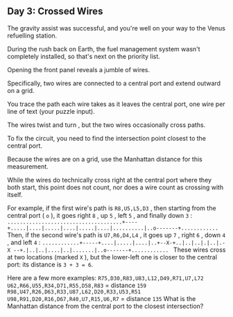 ## Day 3: Crossed Wires

 The gravity assist was successful, and you're well on your way to the Venus refuelling station.

During the rush back on Earth, the fuel management system wasn't completely installed, so that's next on the priority list.

Opening the front panel reveals a jumble of wires.

Specifically, two wires are connected to a central port and extend outward on a grid.

You trace the path each wire takes as it leaves the central port, one wire per line of text (your puzzle input).

The wires twist and turn , but the two wires occasionally cross paths.

To fix the circuit, you need to find the intersection point closest to the central port.

Because the wires are on a grid, use the Manhattan distance for this measurement.

While the wires do technically cross right at the central port where they both start, this point does not count, nor does a wire count as crossing with itself.

For example, if the first wire's path is ` R8,U5,L5,D3 ` , then starting from the central port ( ` o ` ), it goes right ` 8 ` , up ` 5 ` , left ` 5 ` , and finally down ` 3 ` : `.....................................+----+.....|....|.....|....|.....|....|..........|..o-------+............ ` Then, if the second wire's path is ` U7,R6,D4,L4 ` , it goes up ` 7 ` , right ` 6 ` , down ` 4 ` , and left ` 4 ` : `............+-----+....|.....|....|..+--X-+..|..|..|.|..|.- X --+.|..|..|....|..|.......|..o-------+............ ` These wires cross at two locations (marked ` X ` ), but the lower-left one is closer to the central port: its distance is ` 3 + 3 = 6 `.

Here are a few more examples: ` R75,D30,R83,U83,L12,D49,R71,U7,L72 U62,R66,U55,R34,D71,R55,D58,R83 ` = distance ` 159 ` ` R98,U47,R26,D63,R33,U87,L62,D20,R33,U53,R51 U98,R91,D20,R16,D67,R40,U7,R15,U6,R7 ` = distance ` 135 ` What is the Manhattan distance from the central port to the closest intersection? 
